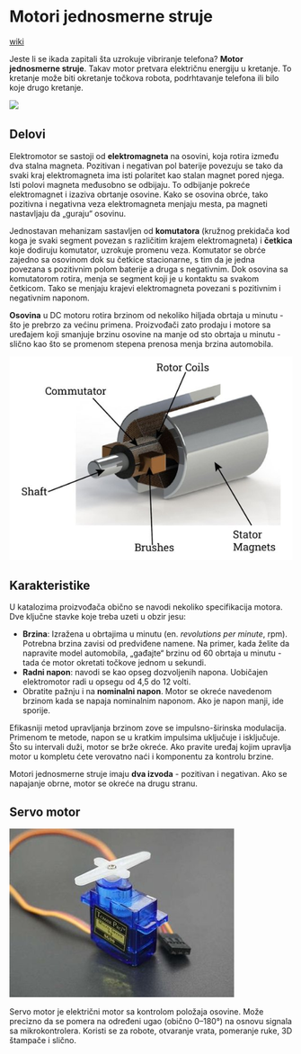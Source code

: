 # Motori jednosmerne struje

[wiki](https://sh.wikipedia.org/wiki/Elektromotor_istosmjerne_struje)

Jeste li se ikada zapitali šta uzrokuje vibriranje telefona? **Motor jednosmerne struje**. Takav motor pretvara električnu energiju u kretanje. To kretanje može biti okretanje točkova robota, podrhtavanje telefona ili bilo koje drugo kretanje.

![](https://upload.wikimedia.org/wikipedia/commons/thumb/f/fb/Motor_internals.JPG/320px-Motor_internals.JPG)

## Delovi

Elektromotor se sastoji od **elektromagneta** na osovini, koja rotira između dva stalna magneta. Pozitivan i negativan pol baterije povezuju se tako da svaki kraj elektromagneta ima isti polaritet kao stalan magnet pored njega. Isti polovi magneta međusobno se odbijaju. To odbijanje pokreće elektromagnet i izaziva obrtanje osovine. Kako se osovina obrće, tako pozitivna i negativna veza elektromagneta menjaju mesta, pa magneti nastavljaju da „guraju“ osovinu. 

Jednostavan mehanizam sastavljen od **komutatora** (kružnog prekidača kod koga je svaki segment povezan s različitim krajem elektromagneta) i **četkica** koje dodiruju komutator, uzrokuje promenu veza. Komutator se obrće zajedno sa osovinom dok su četkice stacionarne, s tim da je jedna povezana s pozitivnim polom baterije a druga s negativnim. Dok osovina sa komutatorom rotira, menja se segment koji je u kontaktu sa svakom četkicom. Tako se menjaju krajevi elektromagneta povezani s pozitivnim i negativnim naponom.

**Osovina** u DC motoru rotira brzinom od nekoliko hiljada obrtaja u minutu - što je prebrzo za većinu primena. Proizvođači zato prodaju i motore sa uređajem koji smanjuje brzinu osovine na manje od sto obrtaja u minutu - slično kao što se promenom stepena prenosa menja brzina automobila.

![](slike/dc-motor.jpg)

## Karakteristike

U katalozima proizvođača obično se navodi nekoliko specifikacija motora. Dve ključne stavke koje treba uzeti u obzir jesu:
* **Brzina**: Izražena u obrtajima u minutu (en. *revolutions per minute*, rpm). Potrebna brzina zavisi od predviđene namene. Na primer, kada želite da napravite model automobila, „gađajte“ brzinu od 60 obrtaja u minutu - tada će motor okretati točkove jednom u sekundi.
* **Radni napon**: navodi se kao opseg dozvoljenih napona. Uobičajen elektromotor radi u opsegu od 4,5 do 12 volti.
* Obratite pažnju i na **nominalni napon**. Motor se okreće navedenom brzinom kada se napaja nominalnim naponom. Ako je napon manji, ide sporije.

Efikasniji metod upravljanja brzinom zove se impulsno-širinska modulacija. Primenom te metode, napon se u kratkim impulsima uključuje i isključuje. Što su intervali duži, motor se brže okreće. Ako pravite uređaj kojim upravlja motor u kompletu ćete verovatno naći i komponentu za kontrolu brzine.

Motori jednosmerne struje imaju **dva izvoda** - pozitivan i negativan. Ako se napajanje obrne, motor se okreće na drugu stranu.

## Servo motor

![](slike/moduli/servo-motor.jpg)

Servo motor je električni motor sa kontrolom položaja osovine. Može precizno da se pomera na određeni ugao (obično 0–180°) na osnovu signala sa mikrokontrolera. Koristi se za robote, otvaranje vrata, pomeranje ruke, 3D štampače i slično.
